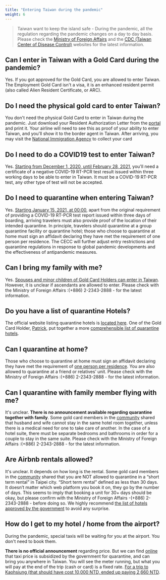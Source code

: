 ```yaml
---
title: "Entering Taiwan during the pandemic"
weight: 6
---
```


> Taiwan want to keep the island safe - During the pandemic, all the regulation regarding the pandemic changes on a day to day basis. Please check the [Ministry of Foreign Affairs](https://www.mofa.gov.tw/en/Default.html) and the [CDC (Taiwan Center of Disease Control)](https://www.cdc.gov.tw/En) websites for the latest information. 

## Can I enter in Taiwan with a Gold Card during the pandemic?
Yes. If you got approved for the Gold Card, you are allowed to enter Taiwan. The Employment Gold Card isn't a visa, it is an enhanced resident permit (also called Alien Resident Certificate, or ARC).

## Do I need the physical gold card to enter Taiwan?
You don't need the physical Gold Card to enter in Taiwan during the pandemic. Just download your Resident Authorization Letter from the [portal](https://coa.immigration.gov.tw/coa-frontend/four-in-one/entry/golden-card) and print it. Your airline will need to see this as proof of your ability to enter Taiwan, and you'll show it to the border agent in Taiwan. After arriving, you may visit the  [National Immigration Agency](https://www.immigration.gov.tw/5475/5478/141386/127061/127076/) to collect your card

## Do I need to do a COVID19 test to enter Taiwan?
Yes. [Starting from December 1, 2020, until February 28, 2021](https://www.cdc.gov.tw/En/Bulletin/Detail/KIUJU0aZex70DPFUN3d66w?typeid=158&fbclid=IwAR3ITZrqBAkN-bCMZWmJbjxF4wS5XZlmLP7pP8ubK7mpqLeqsIhe8LuMTTk), you'll need a certificate of a negative COVID-19 RT-PCR test result issued within three working days to be able to enter in Taiwan. It must be a COVID-19 RT-PCR test, any other type of test will not be accepted.

## Do I need to quarantine when entering Taiwan?
Yes. [Starting January 15, 2021, at 00:00](https://www.boca.gov.tw/cp-220-5081-c06dc-2.html), apart from the original requirement of providing a COVID-19 RT-PCR test report issued within three days of boarding, arriving travelers must also provide proof of the location of their intended quarantine. In principle, travelers should quarantine at a group quarantine facility or quarantine hotel; those who choose to quarantine at home must sign an affidavit declaring they have met the requirement of one person per residence. The CECC will further adjust entry restrictions and quarantine regulations in response to global pandemic developments and the effectiveness of antipandemic measures.

## Can I bring my family with me?
Yes. [Spouses and minor children of Gold Card Holders can enter in Taiwan](https://www.mofa.gov.tw/en/News_Content_M_2.aspx?n=1EADDCFD4C6EC567&s=AF89D9C1A1DA8594).  However, it is unclear if ascendants are allowed to enter. Please check with the Ministry of Foreign Affairs :(+886) 2-2343-2888 - for the latest information.

## Do you have a list of quarantine Hotels?
The official website listing quarantine hotels is [located here](https://english.gov.taipei/News_Content.aspx?n=A0EDC3930FBE7EFC&sms=5B794C46F3CDE718&s=6CBBBD4737D9391D). One of the Gold Card Holder, [Patrick](https://twitter.com/rottendoubt), put together a more 
[comprehensible list of quarantine hotels](https://docs.google.com/spreadsheets/d/1oRHH940z2Wa6taqW5aXERu38eSKQBsBGHDEM1m226pM/edit?usp=sharing). 

## Can I quarantine at home?
Those who choose to quarantine at home must sign an affidavit declaring they have met the requirement of [one person per residence](https://www.mofa.gov.tw/en/News_Content_M_2.aspx?n=1EADDCFD4C6EC567&s=AF89D9C1A1DA8594). You are also allowed to quarantine at a friend or relatives’ unit. Please check with the Ministry of Foreign Affairs :(+886) 2-2343-2888 - for the latest information.

## Can I quarantine with family member flying with me? 
It's unclear. **There is no announcement available regarding quarantine together with family**. Some gold card members in the [community](https://taiwangoldcard.com/community/) shared that husband and wife cannot stay in the same hotel room together, unless there is a medical need for one to take care of another. In the case of a hotel suite, there must be separate bedrooms and bathrooms in order for a couple to stay in the same suite.  Please check with the Ministry of Foreign Affairs :(+886) 2-2343-2888 - for the latest information.

## Are Airbnb rentals allowed?
It's unclear. It depends on how long is the rental. Some gold card members in the [community](https://taiwangoldcard.com/community/) shared that you are NOT allowed to quarantine in a “short term rental” in Taipei city. “Short term rental” defined as less than 30 days. It doesn’t matter which web platform you book it on, they go by the number of days. This seems to imply that booking a unit for 30+ days should be okay, but please confirm  with the Ministry of Foreign Affairs -(+886) 2-2343-2888 - before doing so. We highly recommend [the list of hotels approved by the government](https://english.gov.taipei/News_Content.aspx?n=A0EDC3930FBE7EFC&sms=5B794C46F3CDE718&s=6CBBBD4737D9391D) to avoid any surprise.

## How do I get to my hotel / home from the airport?
During the pandemic, special taxis will be waiting for you at the airport. You don't need to book them.

**There is no official announcement** regarding price. But we can find [online](https://tw.forumosa.com/t/employment-gold-card-for-some-foreigners/159653/1985) that taxi price is subsidized by the government for quarantine, and can bring you anywhere in Taiwan. You will see the meter running, but what you will pay at the end of the trip (cash or card) is a fixed rate. [For a trip to Kaohsiung (that should have cost 10,000 NTD, ended up paying 2,660 NTD](https://tw.forumosa.com/t/employment-gold-card-for-some-foreigners/159653/1985).